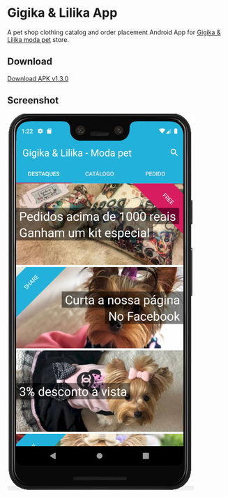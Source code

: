 # Gigika & Lilika App

A pet shop clothing catalog and order placement Android App for [Gigika & Lilika moda pet](https://www.facebook.com/gigikalilikamodapet) store.

## Download

[Download APK v1.3.0](https://github.com/evandrosouza89/GigikaLilika_App/blob/master/app/release/Gigika%20Lilika%20v1.3.0.apk)

## Screenshot

![Screenshot](screenshots/screenshot_1.png)
